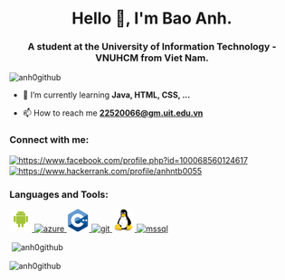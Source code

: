 <!-- ## Hi there 👋 -->

<!--
**anh0github/anh0github** is a ✨ _special_ ✨ repository because its `README.md` (this file) appears on your GitHub profile.

Here are some ideas to get you started:

- 🔭 I’m currently working on ...
- 🌱 I’m currently learning ...
- 👯 I’m looking to collaborate on ...
- 🤔 I’m looking for help with ...
- 💬 Ask me about ...
- 📫 How to reach me: ...
- 😄 Pronouns: ...
- ⚡ Fun fact: ...
-->


<h1 align="center">Hello 👋, I'm Bao Anh.</h1>
<h3 align="center">A student at the University of Information Technology - VNUHCM from Viet Nam.</h3>

<p align="left"> <img src="https://komarev.com/ghpvc/?username=anh0github&label=Profile%20views&color=0e75b6&style=flat" alt="anh0github" /> </p>

- 🌱 I’m currently learning **Java, HTML, CSS, ...**

- 📫 How to reach me **22520066@gm.uit.edu.vn**

<h3 align="left">Connect with me:</h3>
<p align="left">
<a href="[https://fb.com/https://www.facebook.com/profile.php?id=100068560124617](https://www.facebook.com/people/Nguyen-Tran-Bao-Anh/pfbid0NkaHydJVAYAdYLZc3LZSyvrMU3KYQeryWSoK9hhrk7NAfBUVUNx8WkNPXF7VWSETl/)" target="blank"><img align="center" src="https://raw.githubusercontent.com/rahuldkjain/github-profile-readme-generator/master/src/images/icons/Social/facebook.svg" alt="https://www.facebook.com/profile.php?id=100068560124617" height="30" width="40" /></a>
<a href="https://www.hackerrank.com/https://www.hackerrank.com/profile/anhntb0055" target="blank"><img align="center" src="https://raw.githubusercontent.com/rahuldkjain/github-profile-readme-generator/master/src/images/icons/Social/hackerrank.svg" alt="https://www.hackerrank.com/profile/anhntb0055" height="30" width="40" /></a>
</p>

<h3 align="left">Languages and Tools:</h3>
<p align="left"> <a href="https://developer.android.com" target="_blank" rel="noreferrer"> <img src="https://raw.githubusercontent.com/devicons/devicon/master/icons/android/android-original-wordmark.svg" alt="android" width="40" height="40"/> </a> <a href="https://azure.microsoft.com/en-in/" target="_blank" rel="noreferrer"> <img src="https://www.vectorlogo.zone/logos/microsoft_azure/microsoft_azure-icon.svg" alt="azure" width="40" height="40"/> </a> <a href="https://www.w3schools.com/cpp/" target="_blank" rel="noreferrer"> <img src="https://raw.githubusercontent.com/devicons/devicon/master/icons/cplusplus/cplusplus-original.svg" alt="cplusplus" width="40" height="40"/> </a> <a href="https://git-scm.com/" target="_blank" rel="noreferrer"> <img src="https://www.vectorlogo.zone/logos/git-scm/git-scm-icon.svg" alt="git" width="40" height="40"/> </a> <a href="https://www.linux.org/" target="_blank" rel="noreferrer"> <img src="https://raw.githubusercontent.com/devicons/devicon/master/icons/linux/linux-original.svg" alt="linux" width="40" height="40"/> </a> <a href="https://www.microsoft.com/en-us/sql-server" target="_blank" rel="noreferrer"> <img src="https://www.svgrepo.com/show/303229/microsoft-sql-server-logo.svg" alt="mssql" width="40" height="40"/> </a> </p>

<p>&nbsp;<img align="center" src="https://github-readme-stats.vercel.app/api?username=anh0github&show_icons=true&locale=en" alt="anh0github" /></p>

<p><img align="center" src="https://github-readme-streak-stats.herokuapp.com/?user=anh0github&" alt="anh0github" /></p>
